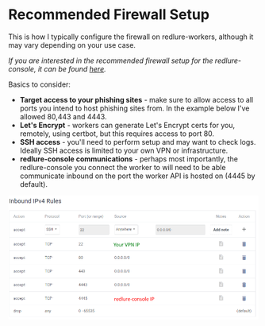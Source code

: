 # Recommended Firewall Setup
This is how I typically configure the firewall on redlure-workers, although it may vary depending on your use case. 

*If you are interested in the recommended firewall setup for the redlure-console, it can be found [here](../redlure-console/firewall.md).*

Basics to consider:
- __Target access to your phishing sites__ - make sure to allow access to all ports you intend to host phishing sites from. In the example below I've allowed 80,443 and 4443.
- __Let's Encrypt__ - workers can generate Let's Encrypt certs for you, remotely, using certbot, but this requires access to port 80.
- __SSH access__ - you'll need to perform setup and may want to check logs. Ideally SSH access is limited to your own VPN or infrastructure.
- __redlure-console communications__ - perhaps most importantly, the redlure-console you connect the worker to will need to be able communicate inbound on the port the worker API is hosted on (4445 by default).

![](../gitbook/images/worker-firewall.png)